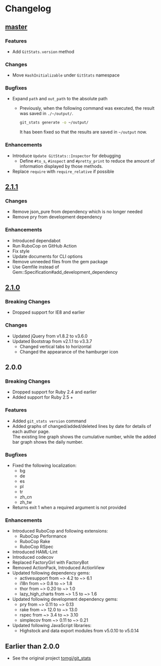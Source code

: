 # Changelog

## [master]

[master]: https://github.com/mishina2228/git_stats/compare/v2.1.1...master

### Features

* Add `GitStats.version` method

### Changes

* Move `HashInitializable` under `GitStats` namespace

### Bugfixes

* Expand `path` and `out_path` to the absolute path
  * Previously, when the following command was executed, the result was saved in `./~/output/`.

    ```sh
    git_stats generate -o ~/output/
    ```

    It has been fixed so that the results are saved in `~/output` now.

### Enhancements

* Introduce `Update GitStats::Inspector` for debugging
  * Define `#to_s`, `#inspect` and `#pretty_print` to reduce the amount of information displayed by those methods.
* Replace `require` with `require_relative` if possible

## [2.1.1]

[2.1.1]: https://github.com/mishina2228/git_stats/compare/v2.1.0...v2.1.1

### Changes

* Remove json_pure from dependency which is no longer needed
* Remove pry from development dependency

### Enhancements

* Introduced dependabot
* Run RuboCop on GitHub Action
* Fix style
* Update documents for CLI options
* Remove unneeded files from the gem package
* Use Gemfile instead of Gem::Specification#add_development_dependency

## [2.1.0]

[2.1.0]: https://github.com/mishina2228/git_stats/compare/v2.0.0...v2.1.0

### Breaking Changes

* Dropped support for IE8 and earlier

### Changes

* Updated jQuery from v1.8.2 to v3.6.0
* Updated Bootstrap from v2.1.1 to v3.3.7
  * Changed vertical tabs to horizontal
  * Changed the appearance of the hamburger icon

## 2.0.0

### Breaking Changes

* Dropped support for Ruby 2.4 and earlier
* Added support for Ruby 2.5 +

### Features

* Added `git_stats version` command
* Added graphs of changed/added/deleted lines by date for details of each author page.  
  The existing line graph shows the cumulative number, while the added bar graph shows the daily number.

### Bugfixes

* Fixed the following localization:
  * bg
  * de
  * es
  * pl
  * tr
  * zh_cn
  * zh_tw
* Returns exit 1 when a required argument is not provided

### Enhancements

* Introduced RuboCop and following extensions:
  * RuboCop Performance
  * RuboCop Rake
  * RuboCop RSpec
* Introduced HAML-Lint
* Introduced codecov
* Replaced FactoryGirl with FactoryBot
* Removed ActionPack, Introduced ActionView
* Updated following dependency gems:
  * activesupport from ~> 4.2 to ~> 6.1
  * i18n from ~> 0.8 to ~> 1.8
  * thor from ~> 0.20 to ~> 1.0
  * lazy_high_charts from ~> 1.5 to ~> 1.6
* Updated following development dependency gems:
  * pry from ~> 0.11 to ~> 0.13
  * rake from  ~> 12.0 to ~> 13.0
  * rspec from ~> 3.4 to ~> 3.10
  * simplecov from ~> 0.11 to ~> 0.21
* Updated following JavaScript libraries:
  * Highstock and data export modules from v5.0.10 to v5.0.14

## Earlier than 2.0.0

* See the original project [tomgi/git_stats](https://github.com/tomgi/git_stats)

